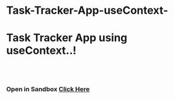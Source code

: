 # Task-Tracker-App-useContext-

<h1>Task Tracker App using useContext..!</h1><br><br>
<h3>Open in Sandbox <a href="https://codesandbox.io/s/task-tracker-app-usecontext-i3y0s">Click Here</a></h3>
